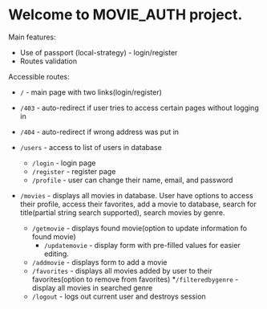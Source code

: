 # Welcome to MOVIE_AUTH project. 

Main features:
* Use of passport (local-strategy) - login/register
* Routes validation


Accessible routes:
   * `/` - main page with two links(login/register)
   * `/403` - auto-redirect if user tries to access certain pages without logging in
   * `/404` - auto-redirect if wrong address was put in

   * `/users` - access to list of users in database
      * `/login` - login page
      * `/register` - register page
      * `/profile` - user can change their name, email, and password
   
   * `/movies` - displays all movies in database. User have options to access their profile, access their favorites, add a movie to database, search for title(partial string search supported), search movies by genre.
      * `/getmovie` - displays found movie(option to update information fo found movie)
         * `/updatemovie` - display form with pre-filled values for easier editing. 
      * `/addmovie` - displays form to add a movie
      * `/favorites` - displays all movies added by user to their favorites(option to remove from favorites)
      *`/filteredbygenre` - display all movies in searched genre
      * `/logout` - logs out current user and destroys session

   